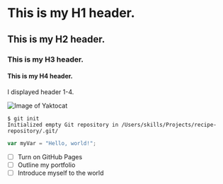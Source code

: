 # This is my H1 header.
## This is my H2 header.
### This is my H3 header.
#### This is my H4 header.


I displayed header 1-4.


![Image of Yaktocat](https://octodex.github.com/images/yaktocat.png)


```
$ git init
Initialized empty Git repository in /Users/skills/Projects/recipe-repository/.git/
```


``` javascript
var myVar = "Hello, world!";
```


- [ ] Turn on GitHub Pages
- [ ] Outline my portfolio
- [ ] Introduce myself to the world
